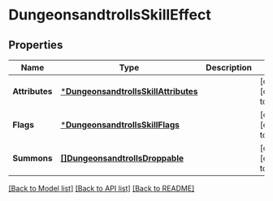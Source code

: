 # DungeonsandtrollsSkillEffect

## Properties
Name | Type | Description | Notes
------------ | ------------- | ------------- | -------------
**Attributes** | [***DungeonsandtrollsSkillAttributes**](dungeonsandtrollsSkillAttributes.md) |  | [optional] [default to null]
**Flags** | [***DungeonsandtrollsSkillFlags**](dungeonsandtrollsSkillFlags.md) |  | [optional] [default to null]
**Summons** | [**[]DungeonsandtrollsDroppable**](dungeonsandtrollsDroppable.md) |  | [optional] [default to null]

[[Back to Model list]](../README.md#documentation-for-models) [[Back to API list]](../README.md#documentation-for-api-endpoints) [[Back to README]](../README.md)

